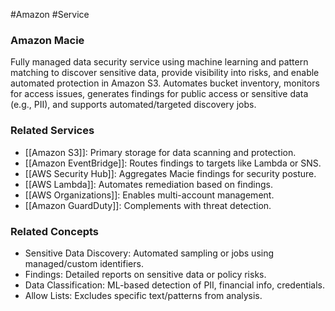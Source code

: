 #Amazon #Service 
### Amazon Macie

Fully managed data security service using machine learning and pattern matching to discover sensitive data, provide visibility into risks, and enable automated protection in Amazon S3. Automates bucket inventory, monitors for access issues, generates findings for public access or sensitive data (e.g., PII), and supports automated/targeted discovery jobs.

### Related Services

- [[Amazon S3]]: Primary storage for data scanning and protection.
- [[Amazon EventBridge]]: Routes findings to targets like Lambda or SNS.
- [[AWS Security Hub]]: Aggregates Macie findings for security posture.
- [[AWS Lambda]]: Automates remediation based on findings.
- [[AWS Organizations]]: Enables multi-account management.
- [[Amazon GuardDuty]]: Complements with threat detection.

### Related Concepts

- Sensitive Data Discovery: Automated sampling or jobs using managed/custom identifiers.
- Findings: Detailed reports on sensitive data or policy risks.
- Data Classification: ML-based detection of PII, financial info, credentials.
- Allow Lists: Excludes specific text/patterns from analysis.